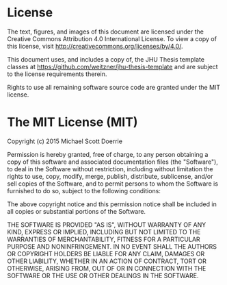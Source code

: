 License
====

The text, figures, and images of this document are licensed under the Creative Commons Attribution 4.0 International License. To view a copy of this license, visit http://creativecommons.org/licenses/by/4.0/.

This document uses, and includes a copy of, the JHU Thesis template classes at https://github.com/weitzner/jhu-thesis-template and are subject to the license requirements therein.  

Rights to use all remaining software source code are granted under the MIT license.

The MIT License (MIT)
====

Copyright (c) 2015 Michael Scott Doerrie

Permission is hereby granted, free of charge, to any person obtaining a copy
of this software and associated documentation files (the "Software"), to deal
in the Software without restriction, including without limitation the rights
to use, copy, modify, merge, publish, distribute, sublicense, and/or sell
copies of the Software, and to permit persons to whom the Software is
furnished to do so, subject to the following conditions:

The above copyright notice and this permission notice shall be included in all
copies or substantial portions of the Software.

THE SOFTWARE IS PROVIDED "AS IS", WITHOUT WARRANTY OF ANY KIND, EXPRESS OR
IMPLIED, INCLUDING BUT NOT LIMITED TO THE WARRANTIES OF MERCHANTABILITY,
FITNESS FOR A PARTICULAR PURPOSE AND NONINFRINGEMENT. IN NO EVENT SHALL THE
AUTHORS OR COPYRIGHT HOLDERS BE LIABLE FOR ANY CLAIM, DAMAGES OR OTHER
LIABILITY, WHETHER IN AN ACTION OF CONTRACT, TORT OR OTHERWISE, ARISING FROM,
OUT OF OR IN CONNECTION WITH THE SOFTWARE OR THE USE OR OTHER DEALINGS IN THE
SOFTWARE.
